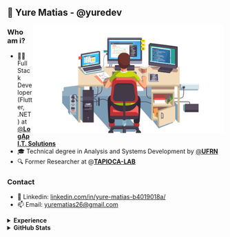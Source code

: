 ## 👤 Yure Matias - @yuredev

<img align="right" src="coder.png" height="250" />

### **Who am i?**
 
- 👨‍💻 Full Stack Developer (Flutter, .NET) at [@**LogAp I.T. Solutions**](https://www.logap.com.br/)
- 🎓 Technical degree in Analysis and Systems Development by [@**UFRN**](https://www.ufrn.br/)
- 🔍 Former Researcher at @[**TAPIOCA-LAB**](http://tapioca.eaj.ufrn.br/?page_id=50&lang=en)

### **Contact**

- 💼 Linkedin: [linkedin.com/in/yure-matias-b4019018a/](https://www.linkedin.com/in/yure-matias-b4019018a/)
- 📫 Email: [yurematias26@gmail.com](mailto:yurematias26@gmail.com)

<details>
 <summary><strong>Experience<strong/></summary> 
  
  <p> <br/>
     <img src="https://github.com/devicons/devicon/blob/master/icons/flutter/flutter-original.svg" title="" alt="J" width="50 height="50/>
  <img src="https://github.com/devicons/devicon/blob/master/icons/nodejs/nodejs-original.svg" title="" alt="J" width="50 height="50/>
  <img src="https://github.com/devicons/devicon/blob/master/icons/express/express-original.svg" title="" alt="J" width="50 height="50/>
  <img src="https://github.com/devicons/devicon/blob/master/icons/react/react-original.svg" title="" alt="J" width="50 height="50/>
  <img src="https://github.com/devicons/devicon/blob/master/icons/vuejs/vuejs-original.svg" title="" alt="J" width="50 height="50/>
  <img src="https://github.com/devicons/devicon/blob/master/icons/electron/electron-original.svg" title="" alt="J" width="50 height="50/>
  <img src="https://github.com/devicons/devicon/blob/master/icons/socketio/socketio-original.svg" title="" alt="J" width="50 height="50/>
  <img src="https://github.com/devicons/devicon/blob/master/icons/spring/spring-original.svg" title="" alt="J" width="50 height="50/>
  <img src="https://github.com/devicons/devicon/blob/master/icons/laravel/laravel-plain.svg" title="" alt="J" width="50 height="50/>
  <img src="https://github.com/devicons/devicon/blob/master/icons/arduino/arduino-original.svg" title="" alt="J" width="50 height="50/>
  </p><br/>
</details>

<details>
  <summary><strong>GitHub Stats<strong/></summary>

  <img align="left" alt="GitHub top languages" src="https://github-readme-stats.vercel.app/api/top-langs/?username=yuredev&hide=html,css&langs_count=8&layout=compact&theme=tokyonight&hide_border=true&bg_color=0d1117&text_color=fff&title_color=58a6ff&icon_color=58a6ff" />

</details>

